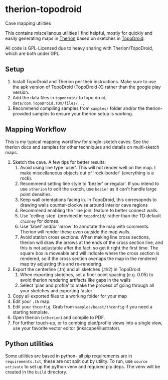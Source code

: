 # therion-topodroid
Cave mapping utilities

This contains miscellanous utilities I find helpful, mostly for quickly and easily generating maps in [Therion](https://therion.speleo.sk/) based on sketches in [TopoDroid](https://sites.google.com/site/speleoapps/home/topodroid).

All code is GPL-Licensed due to heavy sharing with Therion/TopoDroid, which are both under GPL.

## Setup

1. Install TopoDroid and Therion per their instructions. Make sure to use the apk version of TopoDroid (TopoDroid-X) rather than the google play version.
2. Add the data files in `topodroid/` to topo droid, `data/com.TopoDroid.TDX/files/...`
3. Recommend compiling samples from `samples/` folder and/or the therion-provided samples to ensure your therion setup is working.

## Mapping Workflow

This is my typical mapping workflow for single-sketch caves. See the therion docs and samples for other techniques and details on multi-sketch maps.

1. Sketch the cave. A few tips for better results:
   1. Avoid using line type 'user'. This will not render well on the map. I make miscellaneous objects out of 'rock-border' (everything is a rock).
   2. Recommend setting line style to 'bezier' or regular'. If you intend to use `xtherion` to edit the sketch, use `bezier` as it can't handle large point densities.
   3. Keep wall orientations facing in. In TopoDroid, this corresopnds to drawing walls counter-clockwise around interior cave regions
   4. Recommend enabling the 'line join' feature to better connect walls.
   5. Use 'ceiling-step' (provided in `topodroid/` rather than the TD default `chimney` for domes.
   6. Use 'label' and/or 'arrow' to annotate the map with comments. Therion will render these even outside the map walls.
   7. Avoid station cross sections. When making line cross sections, therion will draw the arrows at the ends of the cross section line, and this is not adjustable after the fact, so get it right the first time. The square box is moveable and will indicate where the cross section is rendered, so if the cross section overlaps the map in the rendered map try adjusting this and re-rendering.
2. Export the centerline (.th) and all sketches (.th2) in TopoDroid
   1. When exporting sketches, set a finer point spacing (e.g. 0.05) to avoid therion rendering artifacts like gaps in the walls
   2. Select 'plan and profile' to make the process of going through all your sketches and exporting faster
4. Copy all exported files to a working folder for your map
5. Edit your `.th` map.
6. Edit your `thconfig`. Grab from `samples/beast/thconfig` if you need a starting template.
7. Open therion (`xtherion`) and compile to PDF.
8. For further touch-up, or to combing plan/profile views into a single view, use your favorite vector editor (inkscape/illustrator).

## Python utilities

Some utilities are based in python- all pip requirements are in `requirements.txt`, these are not split out by utility. To run, use `source activate` to set up the python venv and required pip deps. The venv will be created in the `build` directory.
